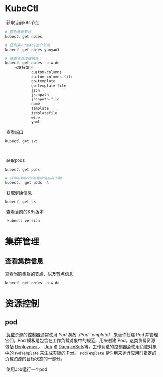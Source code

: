 

# KubeCtl

​		获取当前k8s节点

```sh
# 获取所有节点
kubectl get nodes

# 获取带yunyao1这个节点
kubectl get nodes yunyao1

# 获取节点详细信息
kubectl get nodes -o wide
	-o支持如下
			custom-columns
			custom-columns-file
			go-template
			go-template-file
			json
			jsonpath
			jsonpath-file
			name
			template
			templatefile
			wide
			yaml
```



​		查看端口

```
kubectl get svc
```

​		

​		获取pods

```sh
kubectl get pods

# 获取所有pods所有命名空间下的
kubectl  get pods -A

```

​		获取健康信息

```
kubectl get cs
```





​		查看当前的K8s版本

```
 kubectl version
```



# 集群管理

## 查看集群信息

查看当前集群的节点，以及节点信息

```
kubectl get nodes -o wide
```



# 资源控制

## pod

​		[负载](https://kubernetes.io/zh/docs/concepts/workloads/)资源的控制器通常使用 *Pod 模板（Pod Template）* 来替你创建 Pod 并管理它们。Pod 模板是包含在工作负载对象中的规范，用来创建 Pod。这类负载资源包括 [Deployment](https://kubernetes.io/zh/docs/concepts/workloads/controllers/deployment/)、 [Job](https://kubernetes.io/zh/docs/concepts/workloads/controllers/job/) 和 [DaemonSets](https://kubernetes.io/zh/docs/concepts/workloads/controllers/daemonset/)等。工作负载的控制器会使用负载对象中的 `PodTemplate` 来生成实际的 Pod。 `PodTemplate` 是你用来运行应用时指定的负载资源的目标状态的一部分。

​		使用Job运行一个pod

```

```

